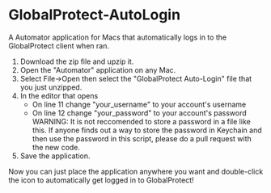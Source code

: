 # GlobalProtect-AutoLogin
A Automator application for Macs that automatically logs in to the GlobalProtect client when ran.

1. Download the zip file and upzip it.
2. Open the "Automator" application on any Mac.
3. Select File->Open then select the "GlobalProtect Auto-Login" file that you just unzipped.
4. In the editor that opens
    - On line 11 change "your_username" to your account's username
    - On line 12 change "your_password" to your account's password
    WARNING: It is not reccomended to store a password in a file like this.
    If anyone finds out a way to store the password in Keychain and then use the password in this script, please do a pull request with the new code.
5. Save the application.

Now you can just place the application anywhere you want and double-click the icon to automatically get logged in to GlobalProtect!
